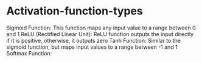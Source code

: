# Activation-function-types
Sigmoid Function: This function maps any input value to a range between 0 and 1 ReLU (Rectified Linear Unit): ReLU function outputs the input directly if it is positive, otherwise, it outputs zero Tanh Function: Similar to the sigmoid function, but maps input values to a range between -1 and 1 Softmax Function: 
